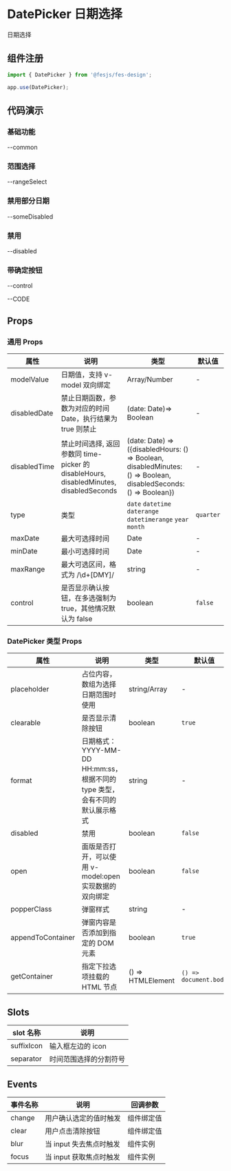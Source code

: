 # DatePicker 日期选择

日期选择

## 组件注册

```js
import { DatePicker } from '@fesjs/fes-design';

app.use(DatePicker);
```

## 代码演示

### 基础功能

--common

### 范围选择

--rangeSelect

### 禁用部分日期

--someDisabled

### 禁用

--disabled

### 带确定按钮

--control

--CODE

## Props

### 通用 Props

| 属性         | 说明                                                                                   | 类型                                                                                                             | 默认值    |
| ------------ | -------------------------------------------------------------------------------------- | ---------------------------------------------------------------------------------------------------------------- | --------- |
| modelValue   | 日期值，支持 v-model 双向绑定                                                          | Array/Number                                                                                                | -         |
| disabledDate | 禁止日期函数，参数为对应的时间 Date，执行结果为 true 则禁止                            | (date: Date)=> Boolean                                                                                           | -         |
| disabledTime | 禁止时间选择, 返回参数同 time-picker 的 disableHours, disabledMinutes, disabledSeconds | (date: Date) => ({disabledHours: () => Boolean, disabledMinutes: () => Boolean, disabledSeconds: () => Boolean}) | -         |
| type         | 类型                                                                                   | `date` `datetime` `daterange` `datetimerange` `year` `month`                                                     | `quarter` |
| maxDate      | 最大可选择时间                                                                         | Date                                                                                                             | -         |
| minDate      | 最小可选择时间                                                                         | Date                                                                                                             | -         |
| maxRange     | 最大可选区间，格式为 /\d+[DMY]/                                                        | string                                                                                                           | -         |
| control      | 是否显示确认按钮，在多选强制为 true，其他情况默认为 false                              | boolean                                                                                                          | `false`   |

### DatePicker 类型 Props

| 属性              | 说明                                                                        | 类型              | 默认值                |
| ----------------- | --------------------------------------------------------------------------- | ----------------- | --------------------- |
| placeholder       | 占位内容，数组为选择日期范围时使用                                          | string/Array      | -                     |
| clearable         | 是否显示清除按钮                                                            | boolean           | `true`                |
| format            | 日期格式：YYYY-MM-DD HH:mm:ss，根据不同的 type 类型，会有不同的默认展示格式 | string            | -                     |
| disabled          | 禁用                                                                        | boolean           | `false`               |
| open              | 面版是否打开，可以使用 v-model:open 实现数据的双向绑定                      | boolean           | `false`               |
| popperClass       | 弹窗样式                                                                    | string            | -                     |
| appendToContainer | 弹窗内容是否添加到指定的 DOM 元素                                           | boolean           | `true`                |
| getContainer      | 指定下拉选项挂载的 HTML 节点                                                | () => HTMLElement | `() => document.body` |

## Slots

| slot 名称  | 说明                   |
| ---------- | ---------------------- |
| suffixIcon | 输入框左边的 icon      |
| separator  | 时间范围选择的分割符号 |

## Events

| 事件名称 | 说明                    | 回调参数   |
| -------- | ----------------------- | ---------- |
| change   | 用户确认选定的值时触发  | 组件绑定值 |
| clear    | 用户点击清除按钮        | 组件绑定值 |
| blur     | 当 input 失去焦点时触发 | 组件实例   |
| focus    | 当 input 获取焦点时触发 | 组件实例   |
